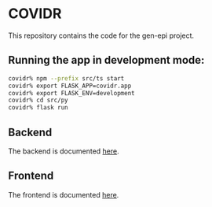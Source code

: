 # COVIDR

This repository contains the code for the gen-epi project.

## Running the app in development mode: 

```bash
covidr% npm --prefix src/ts start
covidr% export FLASK_APP=covidr.app
covidr% export FLASK_ENV=development
covidr% cd src/py
covidr% flask run
```

## Backend

The backend is documented [here](docs/backend/).


## Frontend

The frontend is documented [here](docs/frontend/).